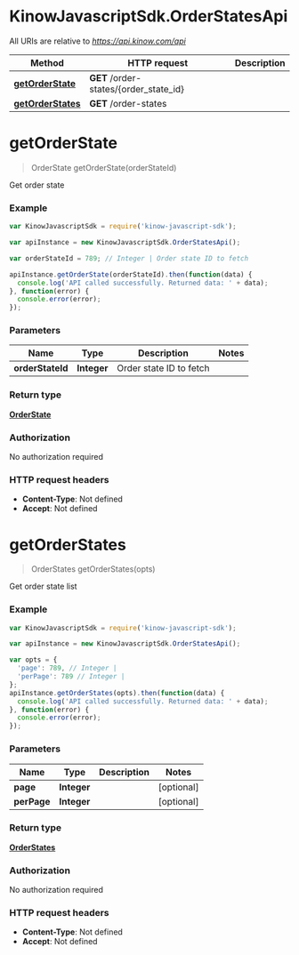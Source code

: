 # KinowJavascriptSdk.OrderStatesApi

All URIs are relative to *https://api.kinow.com/api*

Method | HTTP request | Description
------------- | ------------- | -------------
[**getOrderState**](OrderStatesApi.md#getOrderState) | **GET** /order-states/{order_state_id} | 
[**getOrderStates**](OrderStatesApi.md#getOrderStates) | **GET** /order-states | 


<a name="getOrderState"></a>
# **getOrderState**
> OrderState getOrderState(orderStateId)



Get order state

### Example
```javascript
var KinowJavascriptSdk = require('kinow-javascript-sdk');

var apiInstance = new KinowJavascriptSdk.OrderStatesApi();

var orderStateId = 789; // Integer | Order state ID to fetch

apiInstance.getOrderState(orderStateId).then(function(data) {
  console.log('API called successfully. Returned data: ' + data);
}, function(error) {
  console.error(error);
});

```

### Parameters

Name | Type | Description  | Notes
------------- | ------------- | ------------- | -------------
 **orderStateId** | **Integer**| Order state ID to fetch | 

### Return type

[**OrderState**](OrderState.md)

### Authorization

No authorization required

### HTTP request headers

 - **Content-Type**: Not defined
 - **Accept**: Not defined

<a name="getOrderStates"></a>
# **getOrderStates**
> OrderStates getOrderStates(opts)



Get order state list

### Example
```javascript
var KinowJavascriptSdk = require('kinow-javascript-sdk');

var apiInstance = new KinowJavascriptSdk.OrderStatesApi();

var opts = { 
  'page': 789, // Integer | 
  'perPage': 789 // Integer | 
};
apiInstance.getOrderStates(opts).then(function(data) {
  console.log('API called successfully. Returned data: ' + data);
}, function(error) {
  console.error(error);
});

```

### Parameters

Name | Type | Description  | Notes
------------- | ------------- | ------------- | -------------
 **page** | **Integer**|  | [optional] 
 **perPage** | **Integer**|  | [optional] 

### Return type

[**OrderStates**](OrderStates.md)

### Authorization

No authorization required

### HTTP request headers

 - **Content-Type**: Not defined
 - **Accept**: Not defined

